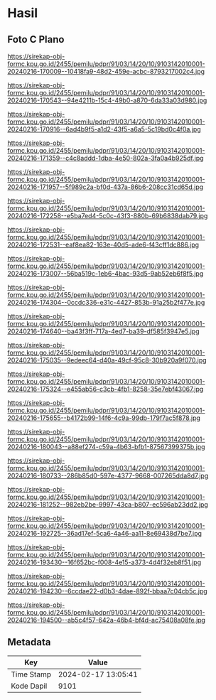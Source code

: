 # Hasil

## Foto C Plano

https://sirekap-obj-formc.kpu.go.id/2455/pemilu/pdpr/91/03/14/20/10/9103142010001-20240216-170009--10418fa9-48d2-459e-acbc-8793217002c4.jpg

https://sirekap-obj-formc.kpu.go.id/2455/pemilu/pdpr/91/03/14/20/10/9103142010001-20240216-170543--94e4211b-15c4-49b0-a870-6da33a03d980.jpg

https://sirekap-obj-formc.kpu.go.id/2455/pemilu/pdpr/91/03/14/20/10/9103142010001-20240216-170916--6ad4b9f5-a1d2-43f5-a6a5-5c19bd0c4f0a.jpg

https://sirekap-obj-formc.kpu.go.id/2455/pemilu/pdpr/91/03/14/20/10/9103142010001-20240216-171359--c4c8addd-1dba-4e50-802a-3fa0a4b925df.jpg

https://sirekap-obj-formc.kpu.go.id/2455/pemilu/pdpr/91/03/14/20/10/9103142010001-20240216-171957--5f989c2a-bf0d-437a-86b6-208cc31cd65d.jpg

https://sirekap-obj-formc.kpu.go.id/2455/pemilu/pdpr/91/03/14/20/10/9103142010001-20240216-172258--e5ba7ed4-5c0c-43f3-880b-69b6838dab79.jpg

https://sirekap-obj-formc.kpu.go.id/2455/pemilu/pdpr/91/03/14/20/10/9103142010001-20240216-172531--eaf8ea82-163e-40d5-ade6-f43cff1dc886.jpg

https://sirekap-obj-formc.kpu.go.id/2455/pemilu/pdpr/91/03/14/20/10/9103142010001-20240216-173007--56ba519c-1eb6-4bac-93d5-9ab52eb6f8f5.jpg

https://sirekap-obj-formc.kpu.go.id/2455/pemilu/pdpr/91/03/14/20/10/9103142010001-20240216-174304--0ccdc336-e31c-4427-853b-91a25b2f477e.jpg

https://sirekap-obj-formc.kpu.go.id/2455/pemilu/pdpr/91/03/14/20/10/9103142010001-20240216-174640--ba43f3ff-717a-4ed7-ba39-df585f3947e5.jpg

https://sirekap-obj-formc.kpu.go.id/2455/pemilu/pdpr/91/03/14/20/10/9103142010001-20240216-175035--9edeec64-d40a-49cf-95c8-30b920a9f070.jpg

https://sirekap-obj-formc.kpu.go.id/2455/pemilu/pdpr/91/03/14/20/10/9103142010001-20240216-175324--e455ab56-c3cb-4fb1-8258-35e7ebf43067.jpg

https://sirekap-obj-formc.kpu.go.id/2455/pemilu/pdpr/91/03/14/20/10/9103142010001-20240216-175655--b4172b99-14f6-4c9a-99db-179f7ac5f878.jpg

https://sirekap-obj-formc.kpu.go.id/2455/pemilu/pdpr/91/03/14/20/10/9103142010001-20240216-180043--a88ef274-c59a-4b63-bfb1-87567399375b.jpg

https://sirekap-obj-formc.kpu.go.id/2455/pemilu/pdpr/91/03/14/20/10/9103142010001-20240216-180733--286b85d0-597e-4377-9668-007265dda8d7.jpg

https://sirekap-obj-formc.kpu.go.id/2455/pemilu/pdpr/91/03/14/20/10/9103142010001-20240216-181252--982eb2be-9997-43ca-b807-ec596ab23dd2.jpg

https://sirekap-obj-formc.kpu.go.id/2455/pemilu/pdpr/91/03/14/20/10/9103142010001-20240216-192725--36ad17ef-5ca6-4a46-aa11-8e69438d7be7.jpg

https://sirekap-obj-formc.kpu.go.id/2455/pemilu/pdpr/91/03/14/20/10/9103142010001-20240216-193430--16f652bc-f008-4e15-a373-4d4f32eb8f51.jpg

https://sirekap-obj-formc.kpu.go.id/2455/pemilu/pdpr/91/03/14/20/10/9103142010001-20240216-194230--6ccdae22-d0b3-4dae-892f-bbaa7c04cb5c.jpg

https://sirekap-obj-formc.kpu.go.id/2455/pemilu/pdpr/91/03/14/20/10/9103142010001-20240216-194500--ab5c4f57-642a-46b4-bf4d-ac75408a08fe.jpg


## Metadata

| Key        | Value               |
| ---------- | ------------------- |
| Time Stamp | 2024-02-17 13:05:41 |
| Kode Dapil | 9101                |




